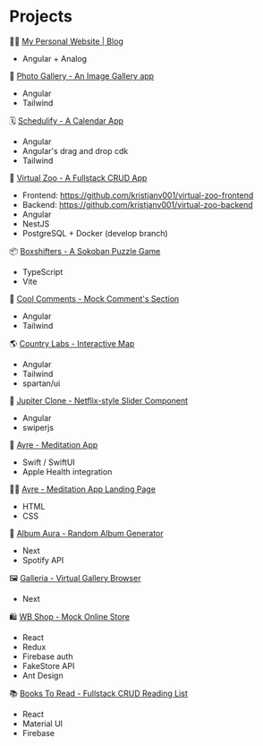 # Projects

👨‍💻 <a href="https://www.kristjanvingel.com" target="_blank">My Personal Website | Blog</a>

* Angular + Analog

📸 <a href="https://github.com/kristjanv001/image-scroller" target="_blank">Photo Gallery - An Image Gallery app</a>

* Angular
* Tailwind

🗓️ <a href="https://github.com/kristjanv001/calendar-app" target="_blank">Schedulify - A Calendar App</a>

* Angular
* Angular's drag and drop cdk
* Tailwind

🦁 <a href="https://github.com/kristjanv001/virtual-zoo-frontend" target="_blank">Virtual Zoo - A Fullstack CRUD App</a>

* Frontend: https://github.com/kristjanv001/virtual-zoo-frontend
* Backend: https://github.com/kristjanv001/virtual-zoo-backend
* Angular
* NestJS
* PostgreSQL + Docker (develop branch)

📦 <a href="https://github.com/kristjanv001/sokoban-js" target="_blank">Boxshifters - A Sokoban Puzzle Game</a>

* TypeScript
* Vite

📝 <a href="https://github.com/kristjanv001/comments-frontend" target="_blank">Cool Comments - Mock Comment's Section</a>

* Angular
* Tailwind

🌎 <a href="https://github.com/kristjanv001/country-labs/tree/main" target="_blank">Country Labs - Interactive Map</a>

* Angular
* Tailwind
* spartan/ui

🍿 <a href="https://github.com/kristjanv001/jupiter-clone" target="_blank"> Jupiter Clone - Netflix-style Slider Component</a>

* Angular
* swiperjs

📿 <a href="https://github.com/kristjanv001/meditation-timer-ios" target="_blank">Ayre - Meditation App</a>

* Swift / SwiftUI
* Apple Health integration

🧘‍♂️ <a href="https://www.ayre.info/" target="_blank">Ayre - Meditation App Landing Page</a>

* HTML
* CSS

🎸 <a href="https://albumaura-dot-com.vercel.app/" target="_blank">Album Aura - Random Album Generator</a>

* Next
* Spotify API

🖼️ <a href="https://github.com/kristjanv001/galleria" target="_blank">Galleria - Virtual Gallery Browser</a>

* Next

🛍️ <a href="https://github.com/kristjanv001/wb-shop" target="_blank">WB Shop - Mock Online Store</a>

* React
* Redux
* Firebase auth
* FakeStore API
* Ant Design

📚 <a href="https://github.com/kristjanv001/books-to-read" target="_blank">Books To Read - Fullstack CRUD Reading List</a>

* React
* Material UI
* Firebase


 




   
